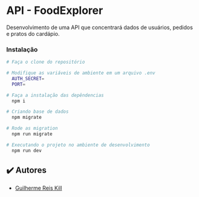 # API - FoodExplorer
Desenvolvimento de uma API que concentrará dados de usuários, pedidos e pratos do cardápio.

### Instalação
```bash
# Faça o clone do repositório

# Modifique as variáveis de ambiente em um arquivo .env
  AUTH_SECRET=
  PORT=

# Faça a instalação das depêndencias
  npm i

# Criando base de dados
  npm migrate

# Rode as migration
  npm run migrate

# Executando o projeto no ambiente de desenvolvimento
  npm run dev
```

## ✔️ Autores

- [Guilherme Reis Kill](https://github.com/GuilhermeKill)
